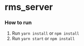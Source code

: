 # rms_server

### How to run
1. Run `yarn install` or `npm install`
2. Run `yarn start` or `npm install`
